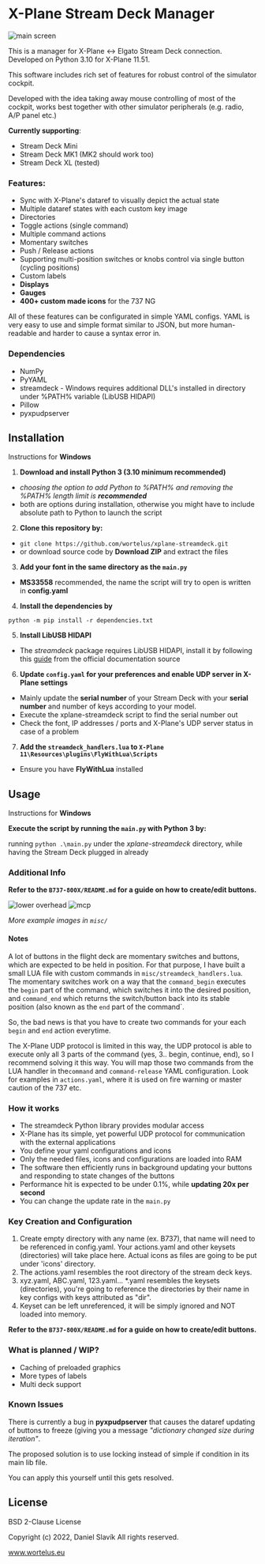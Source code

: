 # X-Plane Stream Deck Manager
![main screen](misc/main.jpg)

This is a manager for X-Plane <-> Elgato Stream Deck connection. Developed on Python 3.10 for X-Plane 11.51.

This software includes rich set of features for robust control of the simulator cockpit.

Developed with the idea taking away mouse controlling of most of the cockpit, 
works best together with other simulator peripherals (e.g. radio, A/P panel etc.)

**Currently supporting**:
- Stream Deck Mini
- Stream Deck MK1 (MK2 should work too)
- Stream Deck XL (tested)

### Features:
- Sync with X-Plane's dataref to visually depict the actual state
- Multiple dataref states with each custom key image
- Directories
- Toggle actions (single command)
- Multiple command actions
- Momentary switches
- Push / Release actions
- Supporting multi-position switches or knobs control via single button (cycling positions)
- Custom labels
- **Displays**
- **Gauges**
- **400+ custom made icons** for the 737 NG

All of these features can be configurated in simple YAML configs. YAML is very easy to use
and simple format similar to JSON, but more human-readable and harder to cause a syntax error in.

### Dependencies
- NumPy
- PyYAML
- streamdeck - Windows requires additional DLL's installed in directory under %PATH% variable (LibUSB HIDAPI)
- Pillow
- pyxpudpserver

## Installation
Instructions for **Windows**

1. **Download and install Python 3 (3.10 minimum recommended)**

- *choosing the option to add Python to %PATH% and removing the %PATH% length limit is **recommended***
- both are options during installation, otherwise you might have to include absolute path to Python to launch the script

2. **Clone this repository by:**
- `git clone https://github.com/wortelus/xplane-streamdeck.git`
- or download source code by **Download ZIP** and extract the files
3. **Add your font in the same directory as the `main.py`**
- **MS33558** recommended, the name the script will try to open is written in **config.yaml**
4. **Install the dependencies by**

`python -m pip install -r dependencies.txt`

5. **Install LibUSB HIDAPI**

- The *streamdeck* package requires LibUSB HIDAPI, install it by following this 
[guide](https://python-elgato-streamdeck.readthedocs.io/en/stable/pages/backend_libusb_hidapi.html)
from the official documentation source

6. **Update `config.yaml` for your preferences and enable UDP server in X-Plane settings**
- Mainly update the **serial number** of your Stream Deck with your **serial 
number** and number of keys according to your model. 
- Execute the xplane-streamdeck script to find the serial number out
- Check the font, IP addresses / ports and X-Plane's UDP server status in case of a problem
7. **Add the `streamdeck_handlers.lua` to `X-Plane 11\Resources\plugins\FlyWithLua\Scripts`**
- Ensure you have **FlyWithLua** installed

## Usage
Instructions for **Windows**

**Execute the script by running the `main.py` with Python 3 by:**

running `python .\main.py` under the *xplane-streamdeck* directory, 
while having the Stream Deck plugged in already

### Additional Info

**Refer to the `B737-800X/README.md` for a guide on how to create/edit buttons.**

![lower overhead](misc/lwrovhd.jpg)
![mcp](misc/mcp.jpg)

*More example images in `misc/`*

#### Notes
A lot of buttons in the flight deck are momentary switches and buttons, which are expected to be held in position.
For that purpose, I have built a small LUA file with custom commands in `misc/streamdeck_handlers.lua`.
The momentary switches work on a way that the `command_begin` executes the `begin` part of the command, 
which switches it into the desired position, and `command_end` which returns the switch/button back into its 
stable position (also known as the `end` part of the command`. 

So, the bad news is that you have to create two commands for your each `begin` and `end` action everytime.

The X-Plane UDP protocol is limited in this way, the UDP protocol is able to execute only all 3 parts of the
command (yes, 3.. begin, continue, end), so I recommend solving it this way. You will map those two commands 
from the LUA handler in the`command` and `command-release` YAML configuration. 
Look for examples in `actions.yaml`, where it is used on fire warning or master caution of the 737 etc.
### How it works
- The streamdeck Python library provides modular access
- X-Plane has its simple, yet powerful UDP protocol for communication with the external applications 
- You define your yaml configurations and icons 
- Only the needed files, icons and configurations are loaded into RAM 
- The software then efficiently runs in background updating your buttons and responding to state changes of the buttons 
- Performance hit is expected to be under 0.1%, while **updating 20x per second**
- You can change the update rate in the `main.py`

### Key Creation and Configuration
1. Create empty directory with any name (ex. B737), that name will need to be referenced in config.yaml. 
Your actions.yaml and other keysets (directories) will take place here.
Actual icons as files are going to be put under 'icons' directory.
2. The actions.yaml resembles the root directory of the stream deck keys.
3. xyz.yaml, ABC.yaml, 123.yaml... *.yaml resembles the keysets (directories),
you're going to reference the directories by their name in key configs with keys attributed as "dir".
4. Keyset can be left unreferenced, it will be simply ignored and NOT loaded into memory.

**Refer to the `B737-800X/README.md` for a guide on how to create/edit buttons.**
### What is planned / WIP?
- Caching of preloaded graphics
- More types of labels
- Multi deck support

### Known Issues
There is currently a bug in **pyxpudpserver** that causes the dataref updating of buttons to
freeze (giving you a message *"dictionary changed size during iteration"*.

The proposed solution is to use locking instead of simple if condition in its main lib file.

You can apply this yourself until this gets resolved.

## License
BSD 2-Clause License

Copyright (c) 2022, Daniel Slavík All rights reserved.

www.wortelus.eu
